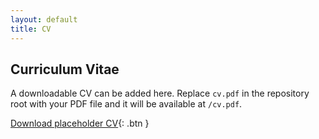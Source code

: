 ```yaml
---
layout: default
title: CV
---
```


## Curriculum Vitae

A downloadable CV can be added here. Replace `cv.pdf` in the repository root with your PDF file and it will be available at `/cv.pdf`.

[Download placeholder CV](/cv.pdf){: .btn }


